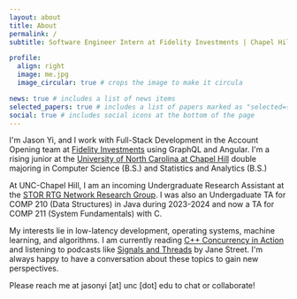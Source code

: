```yaml
---
layout: about
title: About
permalink: /
subtitle: Software Engineer Intern at Fidelity Investments | Chapel Hill, NC, US

profile:
  align: right
  image: me.jpg
  image_circular: true # crops the image to make it circula

news: true # includes a list of news items
selected_papers: true # includes a list of papers marked as "selected={true}"
social: true # includes social icons at the bottom of the page
---
```


I'm Jason Yi, and I work with Full-Stack Development in the Account Opening team at [Fidelity Investments](https://www.fidelity.com/) using GraphQL and Angular. I'm a rising junior at the [University of North Carolina at Chapel Hill](https://unc.edu) double majoring in Computer Science (B.S.) and Statistics and Analytics (B.S.)

At UNC-Chapel Hill, I am an incoming Undergraduate Research Assistant at the [STOR RTG Network Research Group](https://networks-pods-rtg.unc.edu/). I was also an Undergaduate TA for COMP 210 (Data Structures) in Java during 2023-2024 and now a TA for COMP 211 (System Fundamentals) with C.

My interests lie in low-latency development, operating systems, machine learning, and algorithms. I am currently reading [C++ Concurrency in Action](https://beefnoodles.cc/assets/book/C++%20Concurrency%20in%20Action.pdf) and listening to podcasts like [Signals and Threads](https://signalsandthreads.com/) by Jane Street. I'm always happy to have a conversation about these topics to gain new perspectives.

Please reach me at jasonyi [at] unc [dot] edu to chat or collaborate!

